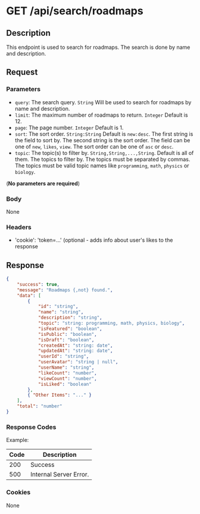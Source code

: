 # GET /api/search/roadmaps

## Description

This endpoint is used to search for roadmaps. The search is done by name and description.

## Request

### Parameters

- `query`: The search query. `String` Will be used to search for roadmaps by name and description.
- `limit`: The maximum number of roadmaps to return. `Integer` Default is 12.
- `page`: The page number. `Integer` Default is 1.
- `sort`: The sort order. `String:String` Default is `new:desc`. The first string is the field to sort by. The second string is the sort order. The field can be one of `new`, `likes`, `view`. The sort order can be one of `asc` or `desc`.
- `topic`: The topic(s) to filter by. `String,String,...,String`. Default is all of them. The topics to filter by. The topics must be separated by commas. The topics must be valid topic names like `programming`, `math`, `physics` or `biology`.

(**No parameters are required**)
 


### Body

None

### Headers

- 'cookie': 'token=...' (optional - adds info about user's likes to the response

## Response

```json
{
    "success": true,
    "message": "Roadmaps {,not} found.",
    "data": [
        {
            "id": "string",
            "name": "string",
            "description": "string",
            "topic": "string: programming, math, physics, biology",
            "isFeatured": "boolean",
            "isPublic": "boolean",
            "isDraft": "boolean",
            "createdAt": "string: date",
            "updatedAt": "string: date",
            "userId": "string",
            "userAvatar": "string | null",
            "userName": "string",
            "likeCount": "number",
            "viewCount": "number",
            "isLiked": "boolean"
        },
        { "Other Items": "..." }
    ],
    "total": "number"
}
```

### Response Codes

Example:

| Code | Description            |
|------|------------------------|
| 200  | Success                |
| 500  | Internal Server Error. |

### Cookies

None